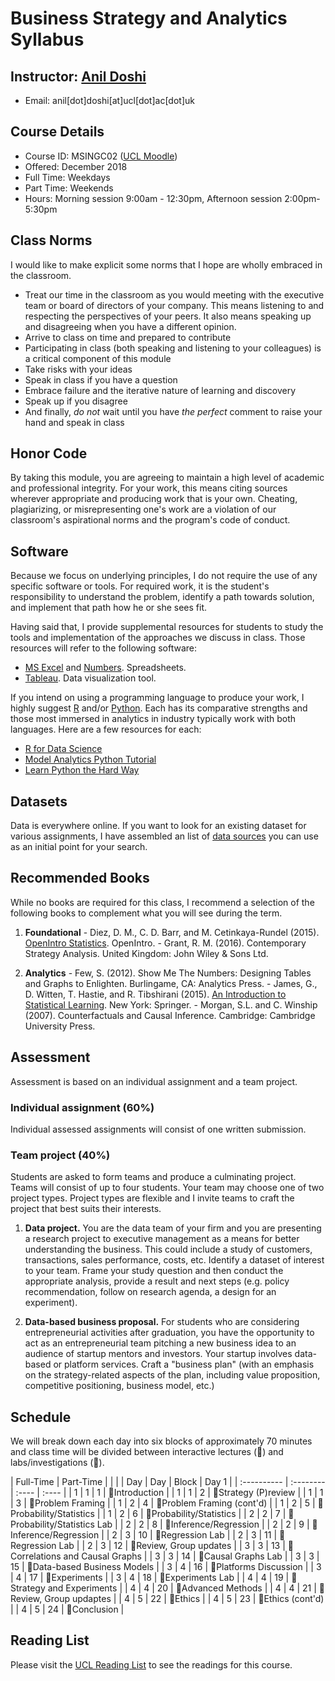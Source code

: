 # Business Strategy and Analytics Syllabus

## Instructor: [Anil Doshi](http://www.anilrdoshi.com)
  - Email: anil[dot]doshi[at]ucl[dot]ac[dot]uk

## Course Details
  - Course ID: MSINGC02 ([UCL Moodle](https://moodle.ucl.ac.uk/course/view.php?id=42457))
  - Offered: December 2018
  - Full Time: Weekdays
  - Part Time: Weekends
  - Hours: Morning session 9:00am - 12:30pm, Afternoon session 2:00pm-5:30pm
 
## Class Norms
I would like to make explicit some norms that I hope are wholly embraced in the classroom.
  - Treat our time in the classroom as you would meeting with the executive team or board of directors of your company. This means listening to and respecting the perspectives of your peers. It also means speaking up and disagreeing when you have a different opinion.
  - Arrive to class on time and prepared to contribute
  - Participating in class (both speaking and listening to your colleagues) is a critical component of this module
  - Take risks with your ideas
  - Speak in class if you have a question
  - Embrace failure and the iterative nature of learning and discovery
  - Speak up if you disagree
  - And finally, *do not* wait until you have *the perfect* comment to raise your hand and speak in class

## Honor Code
By taking this module, you are agreeing to maintain a high level of academic and professional integrity. For your work, this means citing sources wherever appropriate and producing work that is your own. Cheating, plagiarizing, or misrepresenting one's work are a violation of our classroom's aspirational norms and the program's code of conduct.

## Software
Because we focus on underlying principles, I do not require the use of any specific software or tools. For required work, it is the student's responsibility to understand the problem, identify a path towards solution, and implement that path how he or she sees fit.

Having said that, I provide supplemental resources for students to study the tools and implementation of the approaches we discuss in class. Those resources will refer to the following software:

- [MS Excel](https://products.office.com/en-us/excel) and [Numbers](https://www.apple.com/numbers/). Spreadsheets.
- [Tableau](http://www.tableau.com/). Data visualization tool.

If you intend on using a programming language to produce your work, I highly suggest [R](https://www.r-project.org) and/or [Python](https://www.python.org). Each has its comparative strengths and those most immersed in analytics in industry typically work with both languages. Here are a few resources for each:
- [R for Data Science](http://r4ds.had.co.nz/index.html)
- [Model Analytics Python Tutorial](https://community.modeanalytics.com/python/)
- [Learn Python the Hard Way](https://learnpythonthehardway.org/book/)

## Datasets
Data is everywhere online. If you want to look for an existing dataset for various assignments, I have assembled an list of [data sources](https://github.com/bus-strat-analytics/data-sources) you can use as an initial point for your search.

## Recommended Books
While no books are required for this class, I recommend a selection of the following books to complement what you will see during the term.

  1. **Foundational**
    - Diez, D. M., C. D. Barr, and M. Cetinkaya-Rundel (2015). [OpenIntro Statistics](https://www.openintro.org/stat/textbook.php). OpenIntro.
    - Grant, R. M. (2016). Contemporary Strategy Analysis. United Kingdom: John Wiley & Sons Ltd.

  2. **Analytics**
    - Few, S. (2012). Show Me The Numbers: Designing Tables and Graphs to Enlighten. Burlingame, CA: Analytics Press.
    - James, G., D. Witten, T. Hastie, and R. Tibshirani (2015). [An Introduction to Statistical Learning](http://www-bcf.usc.edu/~gareth/ISL/). New York: Springer.
    - Morgan, S.L. and C. Winship (2007). Counterfactuals and Causal Inference. Cambridge: Cambridge University Press.

## Assessment
Assessment is based on an individual assignment and a team project.

### Individual assignment (60%)
Individual assessed assignments will consist of one written submission.

### Team project (40%)
Students are asked to form teams and produce a culminating project. Teams will consist of up to four students. Your team may choose one of two project types. Project types are flexible and I invite teams to craft the project that best suits their interests.
  
  1. **Data project.** You are the data team of your firm and you are presenting a research project to executive management as a means for better understanding the business. This could include a study of customers, transactions, sales performance, costs, etc. Identify a dataset of interest to your team. Frame your study question and then conduct the appropriate analysis, provide a result and next steps (e.g. policy recommendation, follow on research agenda, a design for an experiment).

  2. **Data-based business proposal.** For students who are considering entrepreneurial activities after graduation, you have the opportunity to act as an entrepreneurial team pitching a new business idea to an audience of startup mentors and investors. Your startup involves data-based or platform services. Craft a "business plan" (with an emphasis on the strategy-related aspects of the plan, including value proposition, competitive positioning, business model, etc.)

## Schedule
We will break down each day into six blocks of approximately 70 minutes and class time will be divided between interactive lectures (&#x1F4E3;) and labs/investigations (&#x1F50E;).

| Full-Time   | Part-Time |       |                                         |
| Day         | Day       | Block | Day 1                                   |
| :---------- | :-------- | :---- | :----                                   |
| 1           | 1         | 1     | &#x1F4E3;Introduction                   |
| 1           | 1         | 2     | &#x1F4E3;Strategy (P)review             |
| 1           | 1         | 3     | &#x1F50E;Problem Framing                |
| 1           | 2         | 4     | &#x1F50E;Problem Framing (cont'd)       |
| 1           | 2         | 5     | &#x1F4E3;Probability/Statistics         |
| 1           | 2         | 6     | &#x1F4E3;Probability/Statistics         |
| 2           | 2         | 7     | &#x1F50E;Probability/Statistics Lab     |
| 2           | 2         | 8     | &#x1F4E3;Inference/Regression           |
| 2           | 2         | 9     | &#x1F4E3;Inference/Regression           |
| 2           | 3         | 10    | &#x1F50E;Regression Lab                 |
| 2           | 3         | 11    | &#x1F50E;Regression Lab                 |
| 2           | 3         | 12    | &#x1F50E;Review, Group updates          |
| 3           | 3         | 13    | &#x1F4E3;Correlations and Causal Graphs |
| 3           | 3         | 14    | &#x1F50E;Causal Graphs Lab              |
| 3           | 3         | 15    | &#x1F4E3;Data-based Business Models     |
| 3           | 4         | 16    | &#x1F50E;Platforms Discussion           |
| 3           | 4         | 17    | &#x1F4E3;Experiments                    |
| 3           | 4         | 18    | &#x1F50E;Experiments Lab                |
| 4           | 4         | 19    | &#x1F50E;Strategy and Experiments       |
| 4           | 4         | 20    | &#x1F4E3;Advanced Methods               |
| 4           | 4         | 21    | &#x1F50E;Review, Group updaptes         |
| 4           | 5         | 22    | &#x1F50E;Ethics                         |
| 4           | 5         | 23    | &#x1F50E;Ethics (cont'd)                |
| 4           | 5         | 24    | &#x1F4E3;Conclusion                     |

## Reading List
Please visit the [UCL Reading List](http://readinglists.ucl.ac.uk/lists/7BF5AF09-2B92-9B53-D6E2-B00BE08E56C5.html) to see the readings for this course.